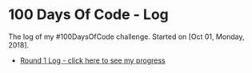 # 100 Days Of Code - Log

The log of my #100DaysOfCode challenge. Started on [Oct 01, Monday, 2018].

<!-- ## Day 00: Month 00, Whatday 
**Today's Progress**: 

**Thoughts:** 

**Link to work:** [Sample App](http://www.example.com) -->

- [Round 1 Log - click here to see my progress](r1-log.md)